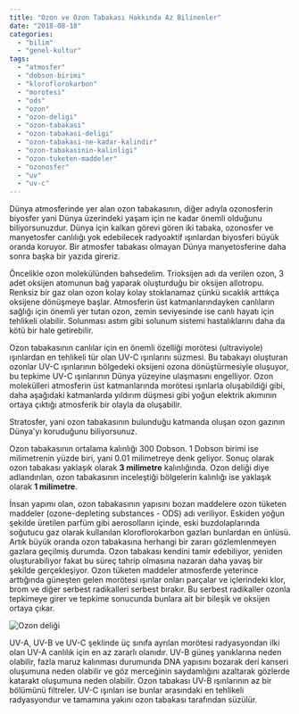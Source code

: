 ```yaml
---
title: "Ozon ve Ozon Tabakası Hakkında Az Bilinenler"
date: "2018-08-18"
categories: 
  - "bilim"
  - "genel-kultur"
tags: 
  - "atmosfer"
  - "dobson-birimi"
  - "kloroflorokarbon"
  - "morotesi"
  - "ods"
  - "ozon"
  - "ozon-deligi"
  - "ozon-tabakasi"
  - "ozon-tabakasi-deligi"
  - "ozon-tabakasi-ne-kadar-kalindir"
  - "ozon-tabakasinin-kalinligi"
  - "ozon-tuketen-maddeler"
  - "ozonosfer"
  - "uv"
  - "uv-c"
---
```


Dünya atmosferinde yer alan ozon tabakasının, diğer adıyla ozonosferin biyosfer yani Dünya üzerindeki yaşam için ne kadar önemli olduğunu biliyorsunuzdur. Dünya için kalkan görevi gören iki tabaka, ozonosfer ve manyetosfer canlılığı yok edebilecek radyoaktif ışınlardan biyosferi büyük oranda koruyor. Bir atmosfer tabakası olmayan Dünya manyetosferine daha sonra başka bir yazıda gireriz.

Öncelikle ozon molekülünden bahsedelim. Trioksijen adı da verilen ozon, 3 adet oksijen atomunun bağ yaparak oluşturduğu bir oksijen allotropu. Renksiz bir gaz olan ozon kolay kolay stoklanamaz çünkü sıcaklık arttıkça oksijene dönüşmeye başlar. Atmosferin üst katmanlarındayken canlıların sağlığı için önemli yer tutan ozon, zemin seviyesinde ise canlı hayatı için tehlikeli olabilir. Solunması astım gibi solunum sistemi hastalıklarını daha da kötü bir hale getirebilir.

Ozon tabakasının canlılar için en önemli özelliği morötesi (ultraviyole) ışınlardan en tehlikeli tür olan UV-C ışınlarını süzmesi. Bu tabakayı oluşturan ozonlar UV-C ışınlarının bölgedeki oksijeni ozona dönüştürmesiyle oluşuyor, bu tepkime UV-C ışınlarının Dünya yüzeyine ulaşmasını engelliyor. Ozon molekülleri atmosferin üst katmanlarında morötesi ışınlarla oluşabildiği gibi, daha aşağıdaki katmanlarda yıldırım düşmesi gibi yoğun elektrik akımının ortaya çıktığı atmosferik bir olayla da oluşabilir.

Stratosfer, yani ozon tabakasının bulunduğu katmanda oluşan ozon gazının Dünya'yı koruduğunu biliyorsunuz.

Ozon tabakasının ortalama kalınlığı 300 Dobson. 1 Dobson birimi ise milimetrenin yüzde biri, yani 0.01 milimetreye denk geliyor. Sonuç olarak ozon tabakası yaklaşık olarak **3 milimetre** kalınlığında. Ozon deliği diye adlandırılan, ozon tabakasının inceleştiği bölgelerin kalınlığı ise yaklaşık olarak **1 milimetre**.

İnsan yapımı olan, ozon tabakasının yapısını bozan maddelere ozon tüketen maddeler (ozone-depleting substances - ODS) adı veriliyor. Eskiden yoğun şekilde üretilen parfüm gibi aerosolların içinde, eski buzdolaplarında soğutucu gaz olarak kullanılan kloroflorokarbon gazları bunlardan en ünlüsü. Artık büyük oranda ozon tabakasına herhangi bir zararı gözlemlenmeyen gazlara geçilmiş durumda. Ozon tabakası kendini tamir edebiliyor, yeniden oluşturabiliyor fakat bu süreç tahrip olmasına nazaran daha yavaş bir şekilde gerçekleşiyor. Ozon tüketen maddeler atmosferde yeterince arttığında güneşten gelen morötesi ışınlar onları parçalar ve içlerindeki klor, brom ve diğer serbest radikalleri serbest bırakır. Bu serbest radikaller ozonla tepkimeye girer ve tepkime sonucunda bunlara ait bir bileşik ve oksijen ortaya çıkar.

![Ozon deliği](../images/ozon-deligi-300x150.jpg)

UV-A, UV-B ve UV-C şeklinde üç sınıfa ayrılan morötesi radyasyondan ilki olan UV-A canlılık için en az zararlı olanıdır. UV-B güneş yanıklarına neden olabilir, fazla maruz kalınması durumunda DNA yapısını bozarak deri kanseri oluşumuna neden olabilir ve göz merceğinin saydamlığını azaltarak gözlerde katarakt oluşumuna neden olabilir. Ozon tabakası UV-B ışınlarının az bir bölümünü filtreler. UV-C ışınları ise bunlar arasındaki en tehlikeli radyasyondur ve tamamına yakını ozon tabakası tarafından süzülür.
